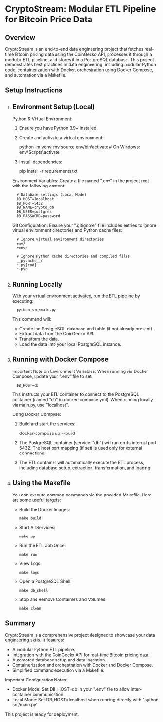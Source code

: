 CryptoStream: Modular ETL Pipeline for Bitcoin Price Data
===========================================================

Overview
--------
CryptoStream is an end-to-end data engineering project that fetches real-time Bitcoin pricing data using the CoinGecko API, processes it through a modular ETL pipeline, and stores it in a PostgreSQL database. This project demonstrates best practices in data engineering, including modular Python code, containerization with Docker, orchestration using Docker Compose, and automation via a Makefile.

Setup Instructions
------------------

1. Environment Setup (Local)
   ----------------------------
   Python & Virtual Environment:
   1. Ensure you have Python 3.9+ installed.
   2. Create and activate a virtual environment:
      
         python -m venv env
         source env/bin/activate      # On Windows: env\Scripts\activate

   3. Install dependencies:
      
         pip install -r requirements.txt

   Environment Variables:
   Create a file named ".env" in the project root with the following content:

         # Database settings (Local Mode)
         DB_HOST=localhost
         DB_PORT=5432
         DB_NAME=crypto_db
         DB_USER=postgres
         DB_PASSWORD=password

   Git Configuration:
   Ensure your ".gitignore" file includes entries to ignore virtual environment directories and Python cache files:

         # Ignore virtual environment directories
         env/
         venv/

         # Ignore Python cache directories and compiled files
         __pycache__/
         *.py[cod]
         *.pyo

2. Running Locally
   ----------------
   With your virtual environment activated, run the ETL pipeline by executing:

         python src/main.py

   This command will:
   - Create the PostgreSQL database and table (if not already present).
   - Extract data from the CoinGecko API.
   - Transform the data.
   - Load the data into your local PostgreSQL instance.

3. Running with Docker Compose
   -----------------------------
   Important Note on Environment Variables:
   When running via Docker Compose, update your ".env" file to set:

         DB_HOST=db

   This instructs your ETL container to connect to the PostgreSQL container (named "db" in docker-compose.yml). When running locally via main.py, use "localhost".

   Using Docker Compose:
   1. Build and start the services:
      
         docker-compose up --build

   2. The PostgreSQL container (service: "db") will run on its internal port 5432. The host port mapping (if set) is used only for external connections.
   3. The ETL container will automatically execute the ETL process, including database setup, extraction, transformation, and loading.

4. Using the Makefile
   -------------------
   You can execute common commands via the provided Makefile. Here are some useful targets:

   - Build the Docker Images:
      
         make build

   - Start All Services:
      
         make up

   - Run the ETL Job Once:
      
         make run

   - View Logs:
      
         make logs

   - Open a PostgreSQL Shell:
      
         make db_shell

   - Stop and Remove Containers and Volumes:
      
         make clean

Summary
-------
CryptoStream is a comprehensive project designed to showcase your data engineering skills. It features:

- A modular Python ETL pipeline.
- Integration with the CoinGecko API for real-time Bitcoin pricing data.
- Automated database setup and data ingestion.
- Containerization and orchestration with Docker and Docker Compose.
- Simplified command execution via a Makefile.

Important Configuration Notes:
- Docker Mode: Set DB_HOST=db in your ".env" file to allow inter-container communication.
- Local Mode: Set DB_HOST=localhost when running directly with "python src/main.py".

This project is ready for deployment.
